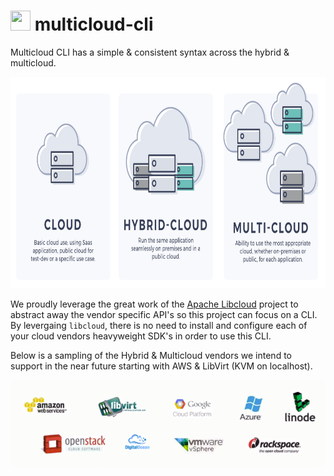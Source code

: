# <img src=docs/img/multicloud-logo.png width=32 height=32> multicloud-cli

Multicloud CLI has a simple & consistent syntax across the hybrid & multicloud.

<img src=docs/img/what-hybrid-and-multicloud.png width=813 height=338>

We proudly leverage the great work of the [Apache Libcloud](https://libcloud.apache.org) project to abstract 
away the vendor specific API's so this project can focus on a CLI.  By levergaing `libcloud`, there is no need 
to install and configure each of your cloud vendors heavyweight SDK's in order to use this CLI.

Below is a sampling
of the Hybrid & Multicloud vendors we intend to support in the near future starting with AWS & LibVirt (KVM on localhost).

<img src=docs/img/libcloud-providers.png>



